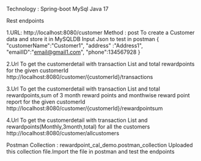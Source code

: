 Technology : 
Spring-boot
MySql
Java 17

Rest endpoints

1.URL:  http://localhost:8080/customer
Method : post
To create a Customer data and store it in MySQLDB
Input Json to test in postman
{
		"customerName":"Customer1",
		"address" :"Address1",
		"emailID":"email@gmail1.com",
		"phone":134567928
		}
  
2.Url To get the customerdetail with transaction List and total rewardpoints for the given customerId
 http://localhost:8080/customer/{customerId}/transactions
 
 3.Url To get the customerdetail with transaction List and total rewardpoints,sum of 3 month reward points and  monthwise reward point report for the given customerId
  http://localhost:8080/customer/{customerId}/rewardpointsum
  
4.Url To get the customerdetail with transaction List and rewardpoints(Monthly,3month,total) for all the customers
http://localhost:8080/customer/allcustomers

	

Postman Collection : rewardpoint_cal_demo.postman_collection
Uploaded this collection file.Import the file in postman and test the endpoints
